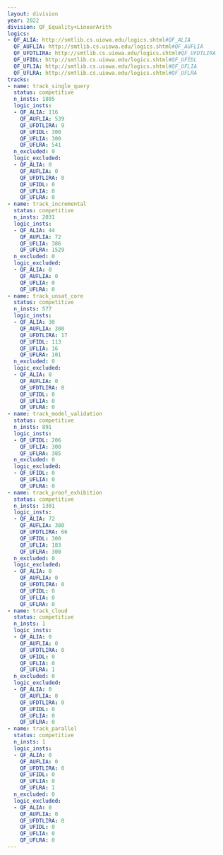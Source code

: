 ```yaml
---
layout: division
year: 2022
division: QF_Equality+LinearArith
logics: 
- QF_ALIA: http://smtlib.cs.uiowa.edu/logics.shtml#QF_ALIA
  QF_AUFLIA: http://smtlib.cs.uiowa.edu/logics.shtml#QF_AUFLIA
  QF_UFDTLIRA: http://smtlib.cs.uiowa.edu/logics.shtml#QF_UFDTLIRA
  QF_UFIDL: http://smtlib.cs.uiowa.edu/logics.shtml#QF_UFIDL
  QF_UFLIA: http://smtlib.cs.uiowa.edu/logics.shtml#QF_UFLIA
  QF_UFLRA: http://smtlib.cs.uiowa.edu/logics.shtml#QF_UFLRA
tracks:
- name: track_single_query
  status: competitive
  n_insts: 1805
  logic_insts:
  - QF_ALIA: 116
    QF_AUFLIA: 539
    QF_UFDTLIRA: 9
    QF_UFIDL: 300
    QF_UFLIA: 300
    QF_UFLRA: 541
  n_excluded: 0
  logic_excluded:
  - QF_ALIA: 0
    QF_AUFLIA: 0
    QF_UFDTLIRA: 0
    QF_UFIDL: 0
    QF_UFLIA: 0
    QF_UFLRA: 0
- name: track_incremental
  status: competitive
  n_insts: 2031
  logic_insts:
  - QF_ALIA: 44
    QF_AUFLIA: 72
    QF_UFLIA: 386
    QF_UFLRA: 1529
  n_excluded: 0
  logic_excluded:
  - QF_ALIA: 0
    QF_AUFLIA: 0
    QF_UFLIA: 0
    QF_UFLRA: 0
- name: track_unsat_core
  status: competitive
  n_insts: 577
  logic_insts:
  - QF_ALIA: 30
    QF_AUFLIA: 300
    QF_UFDTLIRA: 17
    QF_UFIDL: 113
    QF_UFLIA: 16
    QF_UFLRA: 101
  n_excluded: 0
  logic_excluded:
  - QF_ALIA: 0
    QF_AUFLIA: 0
    QF_UFDTLIRA: 0
    QF_UFIDL: 0
    QF_UFLIA: 0
    QF_UFLRA: 0
- name: track_model_validation
  status: competitive
  n_insts: 891
  logic_insts:
  - QF_UFIDL: 206
    QF_UFLIA: 300
    QF_UFLRA: 385
  n_excluded: 0
  logic_excluded:
  - QF_UFIDL: 0
    QF_UFLIA: 0
    QF_UFLRA: 0
- name: track_proof_exhibition
  status: competitive
  n_insts: 1301
  logic_insts:
  - QF_ALIA: 72
    QF_AUFLIA: 380
    QF_UFDTLIRA: 66
    QF_UFIDL: 300
    QF_UFLIA: 183
    QF_UFLRA: 300
  n_excluded: 0
  logic_excluded:
  - QF_ALIA: 0
    QF_AUFLIA: 0
    QF_UFDTLIRA: 0
    QF_UFIDL: 0
    QF_UFLIA: 0
    QF_UFLRA: 0
- name: track_cloud
  status: competitive
  n_insts: 1
  logic_insts:
  - QF_ALIA: 0
    QF_AUFLIA: 0
    QF_UFDTLIRA: 0
    QF_UFIDL: 0
    QF_UFLIA: 0
    QF_UFLRA: 1
  n_excluded: 0
  logic_excluded:
  - QF_ALIA: 0
    QF_AUFLIA: 0
    QF_UFDTLIRA: 0
    QF_UFIDL: 0
    QF_UFLIA: 0
    QF_UFLRA: 0
- name: track_parallel
  status: competitive
  n_insts: 1
  logic_insts:
  - QF_ALIA: 0
    QF_AUFLIA: 0
    QF_UFDTLIRA: 0
    QF_UFIDL: 0
    QF_UFLIA: 0
    QF_UFLRA: 1
  n_excluded: 0
  logic_excluded:
  - QF_ALIA: 0
    QF_AUFLIA: 0
    QF_UFDTLIRA: 0
    QF_UFIDL: 0
    QF_UFLIA: 0
    QF_UFLRA: 0
---
```


